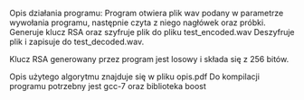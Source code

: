 Opis działania programu: 
Program otwiera plik wav podany w parametrze wywołania programu, następnie czyta z niego nagłówek oraz próbki.
Generuje klucz RSA oraz szyfruje plik do pliku test_encoded.wav
Deszyfruje plik i zapisuje do test_decoded.wav.

Klucz RSA generowany przez program jest losowy i składa się z 256 bitów.

Opis użytego algorytmu znajduje się w pliku opis.pdf
Do kompilacji programu potrzebny jest gcc-7 oraz biblioteka boost
